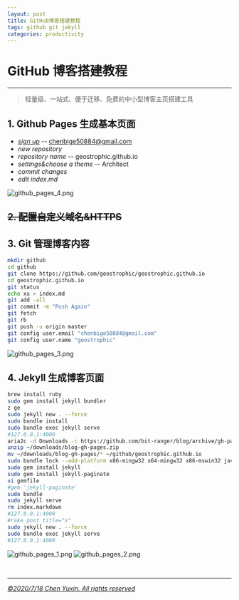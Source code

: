 ```yaml
---
layout: post
title: GitHub博客搭建教程
tags: github git jekyll
categories: productivity
---
```


# GitHub 博客搭建教程

---

> 轻量级、一站式、便于迁移、免费的中小型博客主页搭建工具

## 1. Github Pages 生成基本页面

- [_sign up_](github.com) -- chenbige50884@gmail.com
- _new repository_
- _repository name_ -- geostrophic.github.io
- _settings&choose a theme_ -- Architect
- _commit changes_
- _edit index.md_

![github_pages_4.png](https://i.loli.net/2020/07/18/lzXRLAYHb8vQDyr.jpg)

## ~~2. 配置自定义域名&HTTPS~~

## 3. Git 管理博客内容

```zsh
mkdir github
cd github
git clone https://github.com/geostrophic/geostrophic.github.io
cd geostrophic.github.io
git status
echo xx > index.md
git add -all
git commit -m "Push Again"
git fetch
git rb
git push -u origin master
git config user.email "chenbige50884@gmail.com"
git config user.name "geostrophic"
```

![github_pages_3.png](https://i.loli.net/2020/07/18/pSDcayx53LQZjb4.png)

## 4. Jekyll 生成博客页面

```zsh
brew install ruby
sudo gem install jekyll bundler
z ge
sudo jekyll new . --force
sudo bundle install
sudo bundle exec jekyll serve
#127.0.0.1:4000
aria2c -d Downloads -c https://github.com/bit-ranger/blog/archive/gh-pages.zip
unzip ~/downloads/blog-gh-pages.zip
mv ~/downloads/blog-gh-pages/* ~/github/geostrophic.github.io
sudo bundle lock --add-platform x86-mingw32 x64-mingw32 x86-mswin32 java
sudo gem install jekyll
sudo gem install jekyll-paginate
vi gemfile
#gem 'jekyll-paginate'
sudo bundle
sudo jekyll serve
rm index.markdown
#127.0.0.1:4000
#rake post title="x"
sudo jekyll new . --force
sudo bundle exec jekyll serve
#127.0.0.1:4000
```

![github_pages_1.png](https://i.loli.net/2020/07/18/1Ssbpk3jAYlGTnd.png)
![github_pages_2.png](https://i.loli.net/2020/07/18/M8hOdycWnfGR21N.png)

<br/>

---

<u>_&copy;2020/7/18 Chen Yuxin. All rights reserved_</u>
